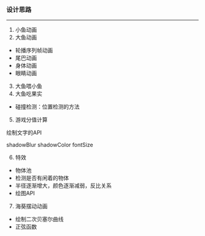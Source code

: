 
### 设计思路
---
1. 小鱼动画
2. 大鱼动画

* 轮播序列帧动画
* 尾巴动画
* 身体动画
* 眼睛动画

3. 大鱼喂小鱼
4. 大鱼吃果实

* 碰撞检测：位置检测的方法

5. 游戏分值计算

绘制文字的API

shadowBlur
shadowColor
fontSize

6. 特效

* 物体池
* 检测是否有闲着的物体
* 半径逐渐增大，颜色逐渐减弱，反比关系
* 绘图API

7. 海葵摆动动画

* 绘制二次贝塞尔曲线
* 正弦函数